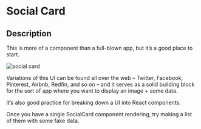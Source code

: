# Social Card

## Description
This is more of a component than a full-blown app, but it’s a good place to start.

![social card](https://daveceddia.com/images/social-card@2x.png)

Variations of this UI can be found all over the web – Twitter, Facebook, Pinterest, Airbnb, Redfin, and so on – and it serves as a solid building block for the sort of app where you want to display an image + some data.

It’s also good practice for breaking down a UI into React components.

Once you have a single SocialCard component rendering, try making a list of them with some fake data.